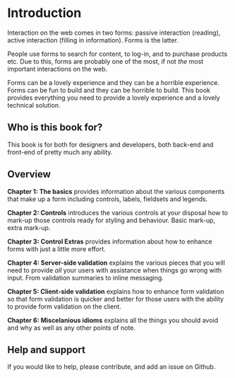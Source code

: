 # Introduction

Interaction on the web comes in two forms: passive interaction (reading), active interaction (filling in information). Forms is the latter.

People use forms to search for content, to log-in, and to purchase products etc. Due to this, forms are probably one of the most, if not *the* most important interactions on the web.

Forms can be a lovely experience and they can be a horrible experience. Forms can be fun to build and they can be horrible to build. This book provides everything you need to provide a lovely experience and a lovely technical solution.

## Who is this book for?

This book is for both for designers and developers, both back-end and front-end of pretty much any ability.

## Overview

**Chapter 1: The basics** provides information about the various components that make up a form including controls, labels, fieldsets and legends.

**Chapter 2: Controls** introduces the various controls at your disposal how to mark-up those controls ready for styling and behaviour. Basic mark-up, extra mark-up.

**Chapter 3: Control Extras** provides information about how to enhance forms with just a little more effort.

**Chapter 4: Server-side validation** explains the various pieces that you will need to provide *all* your users with assistance when things go wrong with input. From validation summaries to inline messaging.

**Chapter 5: Client-side validation** explains how to enhance form validation so that form validation is quicker and better for those users with the ability to provide form validation on the client.

**Chapter 6: Miscelanious idioms** explains all the things you should avoid and why as well as any other points of note.

## Help and support

If you would like to help, please contribute, and add an issue on Github.
